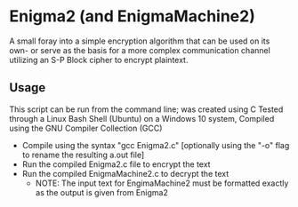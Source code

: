 # Enigma2 (and EnigmaMachine2)
A small foray into a simple encryption algorithm that can be used on its own- or serve as the basis for a more complex communication channel utilizing an S-P Block cipher to encrypt plaintext.


## Usage
This script can be run from the command line; was created using C
Tested through a Linux Bash Shell (Ubuntu) on a Windows 10 system, Compiled using the GNU Compiler Collection (GCC)

- Compile using the syntax "gcc Enigma<Machine>2.c" [optionally using the "-o" flag to rename the resulting a.out file]
- Run the compiled Enigma2.c file to encrypt the text
- Run the compiled EnigmaMachine2.c to decrypt the text
  - NOTE: The input text for EngimaMachine2 must be formatted exactly as the output is given from Enigma2
